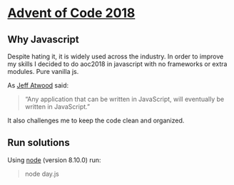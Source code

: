 # [Advent of Code 2018](https://adventofcode.com/2018)

## Why Javascript

Despite hating it, it is widely used across the industry.
In order to improve my skills I decided to do aoc2018 in javascript with no frameworks or extra modules. Pure vanilla js.

As [Jeff Atwood](https://en.wikipedia.org/wiki/Jeff_Atwood) said:

> “Any application that can be written in JavaScript, will eventually be written in JavaScript.”


It also challenges me to keep the code clean and organized.


## Run solutions

Using [node](https://nodejs.org/en/) (version 8.10.0) run:

> node day.js
